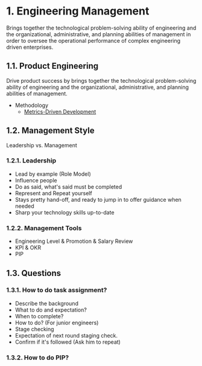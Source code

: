 # 1. Engineering Management

Brings together the technological problem-solving ability of engineering and the organizational, administrative, and planning abilities of management in order to oversee the operational performance of complex engineering driven enterprises.

## 1.1. Product Engineering

Drive product success by brings together the technological problem-solving ability of engineering and the organizational, administrative, and planning abilities of management.

- Methodology
  - [Metrics-Driven Development](https://sookocheff.com/post/mdd/mdd/)

## 1.2. Management Style

Leadership vs. Management

### 1.2.1. Leadership

- Lead by example (Role Model)
- Influence people
- Do as said, what's said must be completed
- Represent and Repeat yourself
- Stays pretty hand-off, and ready to jump in to offer guidance when needed
- Sharp your technology skills up-to-date

### 1.2.2. Management Tools

- Engineering Level & Promotion & Salary Review
- KPI & OKR
- PIP

## 1.3. Questions

### 1.3.1. How to do task assignment?

- Describe the background
- What to do and expectation?
- When to complete?
- How to do? (For junior engineers)
- Stage checking
- Expectation of next round staging check.
- Confirm if it's followed (Ask him to repeat)

### 1.3.2. How to do PIP?
